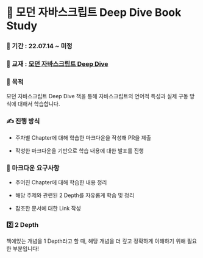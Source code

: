 # 📖 모던 자바스크립트 Deep Dive Book Study

### 📅 기간 : 22.07.14 ~ 미정

### 📔 교재 : [모던 자바스크립트 Deep Dive](http://www.yes24.com/Product/Goods/92742567)

### 🏁 목적

모던 자바스크립트 Deep Dive 책을 통해 자바스크립트의 언어적 특성과 실제 구동 방식에 대해서 학습합니다.

### ✍️ 진행 방식

- 주차별 Chapter에 대해 학습한 마크다운을 작성해 PR을 제출

- 작성한 마크다운을 기반으로 학습 내용에 대한 발표를 진행

### :book: 마크다운 요구사항

- 주어진 Chapter에 대해 학습한 내용 정리

- 해당 주제와 관련된 2 Depth를 자유롭게 학습 및 정리

- 참조한 문서에 대한 Link 작성

### :two: 2 Depth

책에있는 개념을 1 Depth라고 할 때, 해당 개념을 더 깊고 정확하게 이해하기 위해 필요한 부분입니다!
